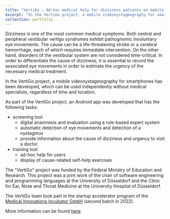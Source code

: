```yaml
---
title: "VertiGo - Ad-hoc medical help for dizziness patients on mobile devices using AI"
excerpt: "In the VertiGo project, a mobile videonystagmography for smartphones has been developed, which can be used independently without medical specialists, regardless of time and location. This project was an interdisciplinary joint work with the University Hospital of Düsseldorf.<br/><br/><img width='30%' src='/images/vertigo-logo.png'>"
collection: portfolio
---
```


Dizziness is one of the most common medical symptoms. Both central and peripheral vestibular vertigo syndromes exhibit pathognomic involuntary eye movements. The cause can be a life-threatening stroke or a cerebral hemorrhage, each of which requires immediate intervention. On the other hand, disorders of the vestibular system are not considered time-critical. In order to differentiate the cause of dizziness, it is essential to record the associated eye movements in order to estimate the urgency of the necessary medical treatment.

In the VertiGo project, a mobile videonystagmography for smartphones has been developed, which can be used independently without medical specialists, regardless of time and location.

As part of the VertiGo project, an Android app was developed that has the following tasks:
- screening tool
    - digital anamnesis and evaluation using a rule-based expert system
    - automatic detection of eye movements and detection of a nystagmus
    - provide information about the cause of dizziness and urgency to visit a doctor
- training tool
    - ad-hoc help for users
    - display of cause-related self-help exercises

The "VertiGo" project was funded by the Federal Ministry of Education and Research.
This project was a joint work of the chair of software engineering and programming languages at the University of Düsseldorf and the Clinic for Ear, Nose and Throat Medicine at the University Hospital of Düsseldorf.

The VertiGo team took part in the startup accelerator program of the [Medical Innovations Incubator GmbH](https://mi-incubator.com/en/home/) (second batch in 2022).

More information can be found [here](https://vertigo.stups.hhu.de).
